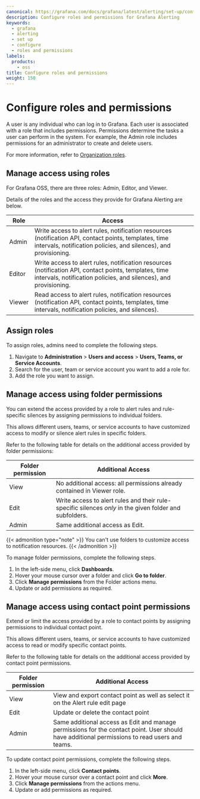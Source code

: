 ```yaml
---
canonical: https://grafana.com/docs/grafana/latest/alerting/set-up/configure-roles/
description: Configure roles and permissions for Grafana Alerting
keywords:
  - grafana
  - alerting
  - set up
  - configure
  - roles and permissions
labels:
  products:
    - oss
title: Configure roles and permissions
weight: 150
---
```


# Configure roles and permissions

A user is any individual who can log in to Grafana. Each user is associated with a role that includes permissions. Permissions determine the tasks a user can perform in the system. For example, the Admin role includes permissions for an administrator to create and delete users.

For more information, refer to [Organization roles](https://grafana.com/docs/grafana/<GRAFANA_VERSION>/administration/roles-and-permissions/#organization-roles).

## Manage access using roles

For Grafana OSS, there are three roles: Admin, Editor, and Viewer.

Details of the roles and the access they provide for Grafana Alerting are below.

| Role   | Access                                                                                                                                                                    |
| ------ | ------------------------------------------------------------------------------------------------------------------------------------------------------------------------- |
| Admin  | Write access to alert rules, notification resources (notification API, contact points, templates, time intervals, notification policies, and silences), and provisioning. |
| Editor | Write access to alert rules, notification resources (notification API, contact points, templates, time intervals, notification policies, and silences), and provisioning. |
| Viewer | Read access to alert rules, notification resources (notification API, contact points, templates, time intervals, notification policies, and silences).                    |

## Assign roles

To assign roles, admins need to complete the following steps.

1. Navigate to **Administration** > **Users and access** > **Users, Teams, or Service Accounts**.
1. Search for the user, team or service account you want to add a role for.
1. Add the role you want to assign.

## Manage access using folder permissions

You can extend the access provided by a role to alert rules and rule-specific silences by assigning permissions to individual folders.

This allows different users, teams, or service accounts to have customized access to modify or silence alert rules in specific folders.

Refer to the following table for details on the additional access provided by folder permissions:

| Folder permission | Additional Access                                                                                       |
| ----------------- | ------------------------------------------------------------------------------------------------------- |
| View              | No additional access: all permissions already contained in Viewer role.                                 |
| Edit              | Write access to alert rules and their rule-specific silences _only_ in the given folder and subfolders. |
| Admin             | Same additional access as Edit.                                                                         |

{{< admonition type="note" >}}
You can't use folders to customize access to notification resources.
{{< /admonition >}}

To manage folder permissions, complete the following steps.

1. In the left-side menu, click **Dashboards**.
1. Hover your mouse cursor over a folder and click **Go to folder**.
1. Click **Manage permissions** from the Folder actions menu.
1. Update or add permissions as required.

## Manage access using contact point permissions


Extend or limit the access provided by a role to contact points by assigning permissions to individual contact point.

This allows different users, teams, or service accounts to have customized access to read or modify specific contact points.

Refer to the following table for details on the additional access provided by contact point permissions.

| Folder permission | Additional Access                                                                                                                            |
| ----------------- | -------------------------------------------------------------------------------------------------------------------------------------------- |
| View              | View and export contact point as well as select it on the Alert rule edit page                                                        |
| Edit              | Update or delete the contact point                                                                                                           |
| Admin             | Same additional access as Edit and manage permissions for the contact point. User should have additional permissions to read users and teams. |

To update contact point permissions, complete the following steps.

1. In the left-side menu, click **Contact points**.
1. Hover your mouse cursor over a contact point and click **More**.
1. Click **Manage permissions** from the actions menu.
1. Update or add permissions as required.
